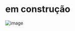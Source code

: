 # em construção
![image](https://github.com/fabiodrneles/agencia/assets/42509240/47cbee23-1eb8-4af9-a270-e800a1b54420)

